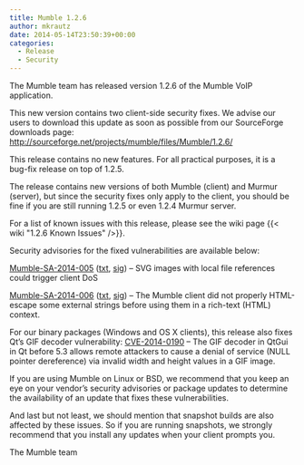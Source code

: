 ```yaml
---
title: Mumble 1.2.6
author: mkrautz
date: 2014-05-14T23:50:39+00:00
categories:
  - Release
  - Security
---
```


The Mumble team has released version 1.2.6 of the Mumble VoIP application.

This new version contains two client-side security fixes. We advise our users to download this update as soon as
possible from our SourceForge downloads page: <http://sourceforge.net/projects/mumble/files/Mumble/1.2.6/>

This release contains no new features. For all practical purposes, it is a bug-fix release on top of 1.2.5.

<!--more-->

The release contains new versions of both Mumble (client) and Murmur (server), but since the security fixes only apply
to the client, you should be fine if you are still running 1.2.5 or even 1.2.4 Murmur server.

For a list of known issues with this release, please see the wiki page {{< wiki "1.2.6 Known Issues" />}}.

Security advisories for the fixed vulnerabilities are available below:

[Mumble-SA-2014-005](/security/mumble-sa-2014-005) ([txt](/security/Mumble-SA-2014-005.txt),
[sig](/security/Mumble-SA-2014-005.sig)) &#8211; SVG images with local file references could trigger client DoS

[Mumble-SA-2014-006](/security/mumble-sa-2014-006) ([txt](/security/Mumble-SA-2014-006.txt),
[sig](/security/Mumble-SA-2014-006.sig)) &#8211; The Mumble client did not properly HTML-escape some external strings
before using them in a rich-text (HTML) context.

For our binary packages (Windows and OS X clients), this release also fixes Qt&#8217;s GIF decoder vulnerability:
[CVE-2014-0190][6] &#8211; The GIF decoder in QtGui in Qt before 5.3 allows remote attackers to cause a denial of
service (NULL pointer dereference) via invalid width and height values in a GIF image.

If you are using Mumble on Linux or BSD, we recommend that you keep an eye on your vendor&#8217;s security advisories or
package updates to determine the availability of an update that fixes these vulnerabilities.

And last but not least, we should mention that snapshot builds are also affected by these issues. So if you are running
snapshots, we strongly recommend that you install any updates when your client prompts you.

The Mumble team

[2]: https://www.mumble.info/security/Mumble-SA-2014-005.txt
[3]: https://www.mumble.info/security/Mumble-SA-2014-005.txt.sig
[4]: https://www.mumble.info/security/Mumble-SA-2014-006.txt
[5]: https://www.mumble.info/security/Mumble-SA-2014-006.txt.sig
[6]: https://web.nvd.nist.gov/view/vuln/detail?vulnId=CVE-2014-0190
